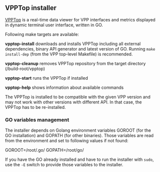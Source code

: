 ## VPPTop installer

[VPPTop]((https://github.com/PANTHEONtech/vpptop)) is a real-time data viewer for VPP interfaces and metrics displayed in dynamic terminal user interface, written in GO.

Following make targets are available:

**vpptop-install** downloads and installs VPPTop including all external dependencies, binary API generator and latest version of GO. Running `make install-dep` (from the VPP top-level Makefile)
is recommended.

**vpptop-cleanup** removes VPPTop repository from the target directory (/build-root/vpptop)

**vpptop-start** runs the VPPTop if installed

**vpptop-help** shows information about available commands

The VPPTop is installed to be compatible with the given VPP version and may not work with other versions with different API. In that case, the VPPTop has to be re-installed.

### GO variables management

The installer depends on Golang environment variables GOROOT (for the GO installation) and GOPATH (for other binaries). Those variables are read from the environment and set to following values if not found:

GOROOT=/root/.go/
GOPATH=/root/go/

If you have the GO already installed and have to run the installer with `sudo`, use the `-E` switch to provide those variables to the installer.



